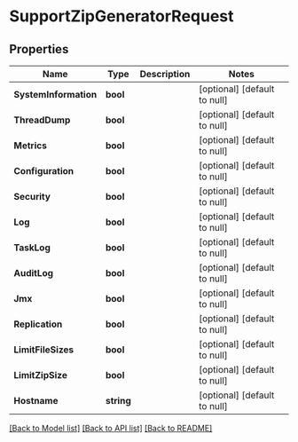 # SupportZipGeneratorRequest

## Properties
Name | Type | Description | Notes
------------ | ------------- | ------------- | -------------
**SystemInformation** | **bool** |  | [optional] [default to null]
**ThreadDump** | **bool** |  | [optional] [default to null]
**Metrics** | **bool** |  | [optional] [default to null]
**Configuration** | **bool** |  | [optional] [default to null]
**Security** | **bool** |  | [optional] [default to null]
**Log** | **bool** |  | [optional] [default to null]
**TaskLog** | **bool** |  | [optional] [default to null]
**AuditLog** | **bool** |  | [optional] [default to null]
**Jmx** | **bool** |  | [optional] [default to null]
**Replication** | **bool** |  | [optional] [default to null]
**LimitFileSizes** | **bool** |  | [optional] [default to null]
**LimitZipSize** | **bool** |  | [optional] [default to null]
**Hostname** | **string** |  | [optional] [default to null]

[[Back to Model list]](../README.md#documentation-for-models) [[Back to API list]](../README.md#documentation-for-api-endpoints) [[Back to README]](../README.md)

